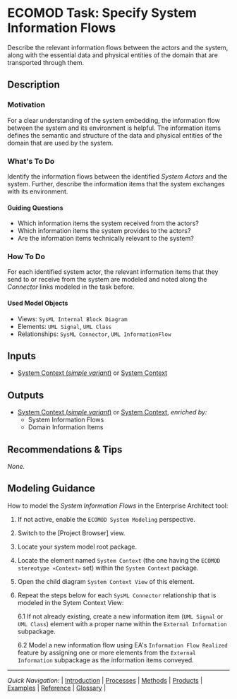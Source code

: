 # ECOMOD Task: Specify System Information Flows

Describe the relevant information flows between the actors and the system, along with the essential data and physical entities of the domain that are transported through them.


## Description

### Motivation

For a clear understanding of the system embedding, the information flow between the system and its environment is helpful. The information items defines the semantic and structure of the data and physical entities of the domain that are used by the system.

### What's To Do

Identify the information flows between the identified _System Actors_ and the system. Further, describe the information items that the system exchanges with its environment.

#### Guiding Questions

+ Which information items the system received from the actors?
+ Which information items the system provides to the actors?
+ Are the information items technically relevant to the system?

### How To Do

For each identified system actor, the relevant information items that they send to or receive from the system are modeled and noted along the _Connector_ links modeled in the task before.

#### Used Model Objects

+ Views: `SysML Internal Block Diagram`
+ Elements: `UML Signal`, `UML Class`
+ Relationships: `SysML Connector`, `UML InformationFlow`


## Inputs

+ [System Context (_simple variant_)](product_system-context-simple.md) or [System Context](product_system-context.md)


## Outputs

+ [System Context (_simple variant_)](product_system-context-simple.md) or [System Context](product_system-context.md), _enriched by:_
  - System Information Flows
  - Domain Information Items


## Recommendations & Tips

_None._


## Modeling Guidance

How to model the _System Information Flows_ in the Enterprise Architect tool:

1. If not active, enable the `ECOMOD System Modeling` perspective.

2. Switch to the [Project Browser] view.

3. Locate your system model root package.

4. Locate the element named `System Context` (the one having the `ECOMOD stereotype «Context»` set) within the `System Context` package.

5. Open the child diagram `System Context View` of this element.

6. Repeat the steps below for each `SysML Connector` relationship that is modeled in the Sytem Context View:

    6.1 If not already existing, create a new information item (`UML Signal` or `UML Class`) element with a proper name within the `External Information` subpackage.

    6.2 Model a new information flow using EA's `Information Flow Realized` feature by assigning one or more elements from the `External Information` subpackage as the information items conveyed.

---
_Quick Navigation:_ | [Introduction](index.md) | [Processes](processes.md) | [Methods](methods.md) | [Products](products.md) | [Examples](examples.md) | [Reference](quick-reference.md) | [Glossary](glossary.md) |
